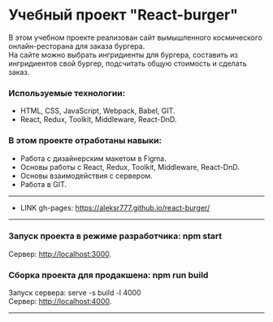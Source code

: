 # Учебный проект "React-burger"

В этом учебном проекте реализован сайт вымышленного космического онлайн-ресторана для заказа бургера.<br>
На сайте можно выбрать ингридиенты для бургера, составить из ингридиентов свой бургер, подсчитать общую стоимость и сделать заказ.

### Используемые технологии:
* HTML, CSS, JavaScript, Webpack, Babel, GIT.
* React, Redux, Toolkit, Middleware, React-DnD.

### В этом проекте отработаны навыки:
* Работа с дизайнерским макетом в Figma.
* Основы работы с React, Redux, Toolkit, Middleware, React-DnD.
* Основы взаимодействия с сервером.
* Работа в GIT.

--------------

* LINK gh-pages: <https://aleksr777.github.io/react-burger/>

--------------

### Запуск проекта в режиме разработчика: npm start<br>
Сервер: <http://localhost:3000>.<br>

### Сборка проекта для продакшена: npm run build<br>
Запуск сервера: serve -s build -l 4000<br>
Сервер: <http://localhost:4000>.<br>

--------------
